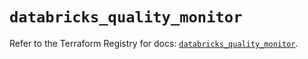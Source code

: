 # `databricks_quality_monitor`

Refer to the Terraform Registry for docs: [`databricks_quality_monitor`](https://registry.terraform.io/providers/databricks/databricks/1.74.0/docs/resources/quality_monitor).
